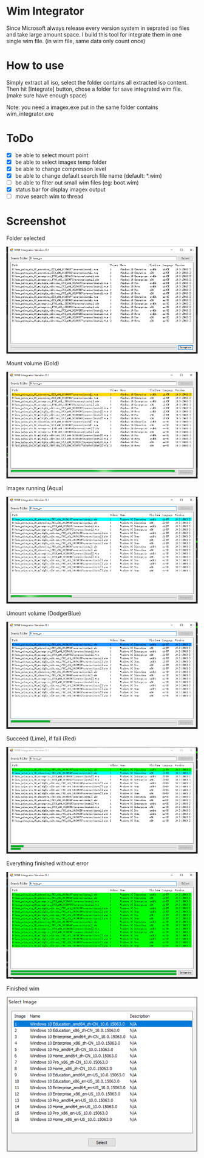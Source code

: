 # Wim Integrator
Since Microsoft always release every version system in seprated iso files and take large amount space.
I build this tool for integrate them in one single wim file. (in wim file, same data only count once)

# How to use
Simply extract all iso, select the folder contains all extracted iso content. Then hit [Integrate] button, chose a folder for save integrated wim file. (make sure have enough space)

Note: you need a imagex.exe put in the same folder contains wim_integrator.exe

# ToDo
- [x] be able to select mount point
- [x] be able to select imagex temp folder
- [x] be able to change compresson level
- [x] be able to change default search file name (default: *.wim)
- [ ] be able to filter out small wim files (eg: boot.wim)
- [x] status bar for display imagex output
- [ ] move search wim to thread

# Screenshot

Folder selected

![wim_integrator_0](https://raw.githubusercontent.com/424778940z/wim_integrator/master/screenshot/wim_integrator_0.png)

Mount volume (Gold)

![wim_integrator_1](https://raw.githubusercontent.com/424778940z/wim_integrator/master/screenshot/wim_integrator_1.png)

Imagex running (Aqua)

![wim_integrator_2](https://raw.githubusercontent.com/424778940z/wim_integrator/master/screenshot/wim_integrator_2.png)

Umount volume (DodgerBlue)

![wim_integrator_3](https://raw.githubusercontent.com/424778940z/wim_integrator/master/screenshot/wim_integrator_3.png)

Succeed (Lime), if fail (Red)

![wim_integrator_4](https://raw.githubusercontent.com/424778940z/wim_integrator/master/screenshot/wim_integrator_4.png)

Everything finished without error 

![wim_integrator_5](https://raw.githubusercontent.com/424778940z/wim_integrator/master/screenshot/wim_integrator_5.png)

Finished wim

![finished_wim](https://raw.githubusercontent.com/424778940z/wim_integrator/master/screenshot/finished_wim.png)